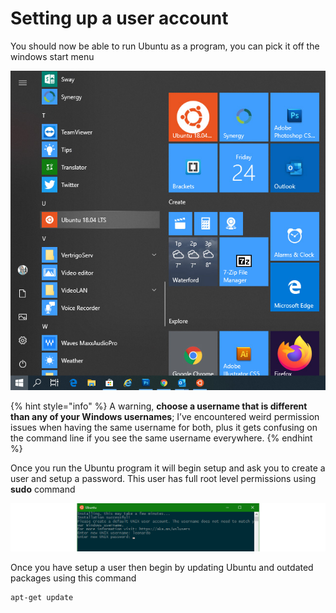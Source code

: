 # Setting up a user account

You should now be able to run Ubuntu as a program, you can pick it off the windows start menu  

![](.gitbook/assets/ubuntu-toolbar.jpg)

{% hint style="info" %}
 A warning, **choose a username that is different than any of your Windows usernames**; I’ve encountered weird permission issues when having the same username for both, plus it gets confusing on the command line if you see the same username everywhere.
{% endhint %}

Once you run the Ubuntu program it will begin setup and ask you to create a user and setup a password. This user has full root level permissions using **sudo** command 

![](.gitbook/assets/wponwsl_setup-unix-user-account.png)

Once you have setup a user then begin by updating Ubuntu and outdated packages using this command 

```bash
apt-get update
```

